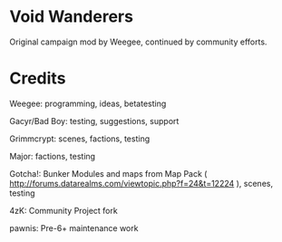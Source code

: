 # Void Wanderers
 Original campaign mod by Weegee, continued by community efforts.
 
 
# Credits

Weegee: 
	programming, ideas, betatesting

Gacyr/Bad Boy:
	testing, suggestions, support
	
Grimmcrypt:
	scenes, factions, testing
	
Major:
	factions, testing
	
Gotcha!:
	Bunker Modules and maps from Map Pack ( http://forums.datarealms.com/viewtopic.php?f=24&t=12224 ), scenes, testing

4zK:
	Community Project fork

pawnis:
	Pre-6+ maintenance work